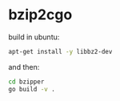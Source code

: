 # bzip2cgo

build in ubuntu:

```bash
apt-get install -y libbz2-dev
```

and then:

```bash
cd bzipper
go build -v .
```
